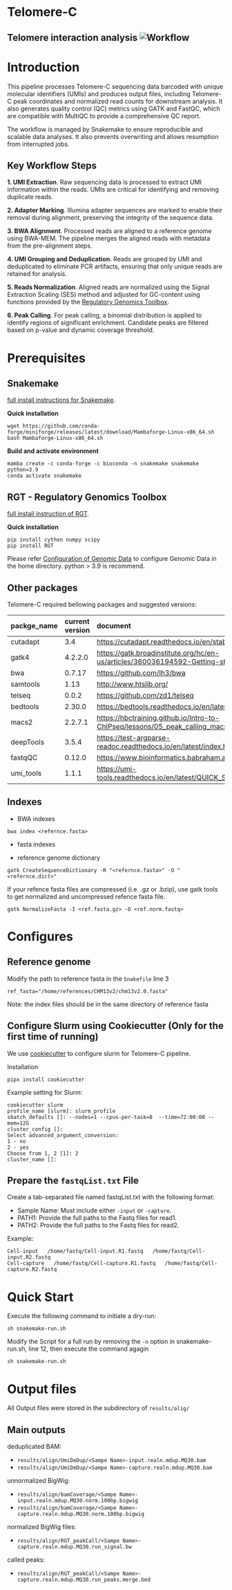 # Telomere-C
Telomere interaction analysis
![Workflow](dag.svg)
---

# Introduction

This pipeline processes Telomere-C sequencing data barcoded with unique molecular identifiers (UMIs) and produces output files, including Telomere-C peak coordinates and normalized read counts for downstream analysis. It also generates quality control (QC) metrics using GATK and FastQC, which are compatible with MultiQC to provide a comprehensive QC report.

The workflow is managed by Snakemake to ensure reproducible and scalable data analyses. It also prevents overwriting and allows resumption from interrupted jobs.

## Key Workflow Steps

**1. UMI Extraction**. Raw sequencing data is processed to extract UMI information within the reads. UMIs are critical for identifying and removing duplicate reads.

**2. Adapter Marking**. Illumina adapter sequences are marked to enable their removal during alignment, preserving the integrity of the sequence data.

**3. BWA Alignment**. Processed reads are aligned to a reference genome using BWA-MEM. The pipeline merges the aligned reads with metadata from the pre-alignment steps.

**4. UMI Grouping and Deduplication**. Reads are grouped by UMI and deduplicated to eliminate PCR artifacts, ensuring that only unique reads are retained for analysis.

**5. Reads Normalization**. Aligned reads are normalized using the Signal Extraction Scaling (SES) method and adjusted for GC-content using functions provided by the [Regulatory Genomics Toolbox](https://reg-gen.readthedocs.io/en/latest/).

**6. Peak Calling**. For peak calling, a binomial distribution is applied to identify regions of significant enrichment. Candidate peaks are filtered based on p-value and dynamic coverage threshold.

# Prerequisites

## Snakemake
[full install instructions for Snakemake](https://snakemake.readthedocs.io/en/stable/getting_started/installation.html). 

**Quick installation**
```
wget https://github.com/conda-forge/miniforge/releases/latest/download/Mambaforge-Linux-x86_64.sh
bash Mambaforge-Linux-x86_64.sh
```

**Build and activate environment**
```
mamba create -c conda-forge -c bioconda -n snakemake snakemake python=3.9
conda activate snakemake
```

## RGT - Regulatory Genomics Toolbox
[full install instruction of RGT](https://reg-gen.readthedocs.io/en/latest/rgt/installation.html).

**Quick installation**
```
pip install cython numpy scipy
pip install RGT
```
Please refer [Configuration of Genomic Data](https://reg-gen.readthedocs.io/en/latest/rgt/setup_data.html) to configure Genomic Data in the home directory. python > 3.9 is recommend.

## Other packages
Telomere-C required bellowing packages and suggested versions:

|packge_name|current version|document|
|:---   |:---            |:---|
|cutadapt|3.4|https://cutadapt.readthedocs.io/en/stable/|
|gatk4|4.2.2.0|https://gatk.broadinstitute.org/hc/en-us/articles/360036194592-Getting-started-with-GATK4|
|bwa|0.7.17|https://github.com/lh3/bwa|
|samtools|1.13|http://www.htslib.org/|
|telseq|0.0.2|https://github.com/zd1/telseq|
|bedtools|2.30.0|https://bedtools.readthedocs.io/en/latest/|
|macs2|2.2.7.1|https://hbctraining.github.io/Intro-to-ChIPseq/lessons/05_peak_calling_macs.html|
|deepTools|3.5.4|https://test-argparse-readoc.readthedocs.io/en/latest/index.html|
|fastqQC|0.12.0|https://www.bioinformatics.babraham.ac.uk/projects/fastqc/|
|umi_tools|1.1.1|https://umi-tools.readthedocs.io/en/latest/QUICK_START.html|

## Indexes
- BWA indexes
```
bwa index <refernce.fasta>
```

- fasta indexes

- reference genome dictionary
```
gatk CreateSequenceDictionary -R "<refernce.fasta>" -O "<refernce.dict>"
```

If your refence fasta files are compressed (i.e. .gz or .bzip), use gatk tools to get normalized and uncompressed refence fasta file.
```
gatk NormalizeFasta -I <ref.fasta.gz> -O <ref.norm.fastq>
```

# Configures

## Reference genome
Modify the path to reference fasta in the `Snakefile` line 3 
```
ref_fasta="/home/references/CHM13v2/chm13v2.0.fasta"
```
Note: the index files should be in the same directory of reference fasta

## Configure Slurm using Cookiecutter (Only for the first time of running)
We use [cookiecutter](https://github.com/cookiecutter/cookiecutter) to configure slurm for Telomere-C pipeline.

Installation
```
pipx install cookiecutter
```

Example setting for Slurm:
```
cookiecutter slurm
profile_name [slurm]: slurm_profile
sbatch_defaults []: --nodes=1 --cpus-per-task=8  --time=72:00:00 --mem=12G
cluster_config []:
Select advanced_argument_conversion:
1 - no
2 - yes
Choose from 1, 2 [1]: 2
cluster_name []: 
```

## Prepare the `fastqList.txt` File
Create a tab-separated file named fastqList.txt with the following format:
- Sample Name: Must include either `-input` or `-capture`.
- PATH1: Provide the full paths to the Fastq files for read1.
- PATH2: Provide the full paths to the Fastq files for read2.

Example:
```
Cell-input   /home/fastq/Cell-input.R1.fastq   /home/fastq/Cell-input.R2.fastq  
Cell-capture   /home/fastq/Cell-capture.R1.fastq   /home/fastq/Cell-capture.R2.fastq  
```

# Quick Start
Execute the following command to initiate a dry-run:
```
sh snakemake-run.sh  
```

Modify the Script for a full run by removing the `-n` option in snakemake-run.sh, line 12, then execute the command agagin
```
sh snakemake-run.sh  
```

# Output files
All Output files were stored in the subdirectory of `results/alig/`

## Main outputs
deduplicated BAM: 
- `results/align/UmiDeDup/<Sampe Name>-input.realn.mdup.MQ30.bam`
- `results/align/UmiDeDup/<Sampe Name>-capture.realn.mdup.MQ30.bam`

unnormalized BigWig:
- `results/align/bamCoverage/<Sampe Name>-input.realn.mdup.MQ30.norm.100bp.bigwig`
- `results/align/bamCoverage/<Sampe Name>-capture.realn.mdup.MQ30.norm.100bp.bigwig`

normalized BigWig files: 
- `results/align/RGT_peakCall/<Sampe Name>-capture.realn.mdup.MQ30.run_signal.bw`

called peaks: 
- `results/align/RGT_peakCall/<Sampe Name>-capture.realn.mdup.MQ30.run_peaks.merge.bed`
